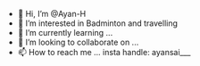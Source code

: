- 👋 Hi, I’m @Ayan-H
- 👀 I’m interested in Badminton and travelling
- 🌱 I’m currently learning ...
- 💞️ I’m looking to collaborate on ...
- 📫 How to reach me ... insta handle: ayansai___

<!---
Ayan-H/Ayan-H is a ✨ special ✨ repository because its `README.md` (this file) appears on your GitHub profile.
You can click the Preview link to take a look at your changes.
--->
